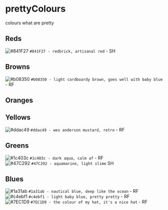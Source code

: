 # prettyColours
colours what are pretty

## Reds
![#841F27](https://placehold.it/15/841F27/000000?text=+) `#841F27 - redbrick, artisanal red` - SH
## Browns
![#b08350](https://placehold.it/15/b08350/000000?text=+) `#b08350 - light cardboardy brown, goes well with baby blue` - RF
## Oranges
## Yellows
![#ddac49](https://placehold.it/15/ddac49/000000?text=+) `#ddac49 - wes anderson mustard, retro` - RF
## Greens
![#1c403c](https://placehold.it/15/1c403c/000000?text=+) `#1c403c - dark aqua, calm af` - RF  
![#47C292](https://placehold.it/15/47C292/000000?text=+) `#47C292 - aquamarine, light slime` SH
## Blues
![#1a31ab](https://placehold.it/15/1a31ab/000000?text=+) `#1a31ab - nautical blue, deep like the ocean` - RF  
![#c4ebf1](https://placehold.it/15/c4ebf1/000000?text=+) `#c4ebf1 - light baby blue, pretty pretty` - RF  
![#7EC1D9](https://placehold.it/15/7EC1D9/000000?text=+) `#7EC1D9 - the colour of my hat, it's a nice hat` - RF
